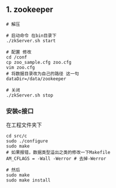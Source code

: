 ## 1. zookeeper 
```shell
# 解压

# 启动命令 在bin目录下
./zkServer.sh start

# 配置 修改
cd /conf
cp zoo_sample.cfg zoo.cfg
vim zoo.cfg
# 将数据目录改为自己的路径 这一句
dataDir=/data/zookeeper

# 关闭
./zkServer.sh stop

```

### 安装c接口
在工程文件夹下
```shell
cd src/c
sudo ./configure
sudo make
# 如果报错，数据类型溢出之类的修改一下Makefile
AM_CFLAGS = -Wall -Werror # 去掉-Werror

# 然后
sudo make
sudo make install

```

